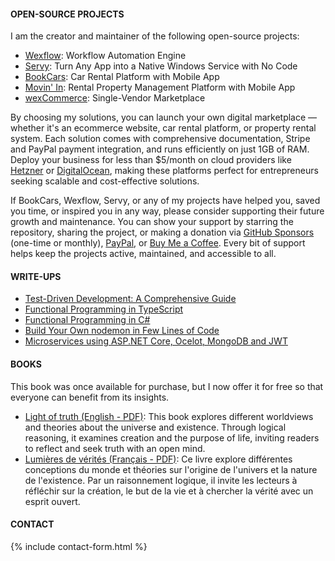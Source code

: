 #### OPEN-SOURCE PROJECTS

I am the creator and maintainer of the following open-source projects:

* [Wexflow](https://wexflow.github.io/): Workflow Automation Engine
* [Servy](https://github.com/aelassas/servy): Turn Any App into a Native Windows Service with No Code
* [BookCars](https://bookcars.github.io/): Car Rental Platform with Mobile App
* [Movin' In](https://movin-in.github.io/): Rental Property Management Platform with Mobile App
* [wexCommerce](https://wexcommerce.github.io/): Single-Vendor Marketplace

By choosing my solutions, you can launch your own digital marketplace — whether it's an ecommerce website, car rental platform, or property rental system. Each solution comes with comprehensive documentation, Stripe and PayPal payment integration, and runs efficiently on just 1GB of RAM. Deploy your business for less than $5/month on cloud providers like [Hetzner](https://www.hetzner.com/cloud/) or [DigitalOcean](https://www.digitalocean.com/pricing/droplets), making these platforms perfect for entrepreneurs seeking scalable and cost-effective solutions.

If BookCars, Wexflow, Servy, or any of my projects have helped you, saved you time, or inspired you in any way, please consider supporting their future growth and maintenance. You can show your support by starring the repository, sharing the project, or making a donation via [GitHub Sponsors](https://github.com/sponsors/aelassas) (one-time or monthly), [PayPal](https://www.paypal.me/aelassaspp), or [Buy Me a Coffee](https://www.buymeacoffee.com/aelassas). Every bit of support helps keep the projects active, maintained, and accessible to all.

#### WRITE-UPS

* [Test-Driven Development: A Comprehensive Guide](https://github.com/aelassas/tdd)
* [Functional Programming in TypeScript](https://github.com/aelassas/functional-ts)
* [Functional Programming in C#](https://github.com/aelassas/functional-cs)
* [Build Your Own nodemon in Few Lines of Code](https://github.com/aelassas/watcher)
* [Microservices using ASP.NET Core, Ocelot, MongoDB and JWT](https://github.com/aelassas/microservices)

#### BOOKS

This book was once available for purchase, but I now offer it for free so that everyone can benefit from its insights.

* [Light of truth (English - PDF)](https://2ly.link/27oLb): This book explores different worldviews and theories about the universe and existence. Through logical reasoning, it examines creation and the purpose of life, inviting readers to reflect and seek truth with an open mind.
* [Lumières de vérités (Français - PDF)](https://2ly.link/27oLd): Ce livre explore différentes conceptions du monde et théories sur l'origine de l'univers et la nature de l'existence. Par un raisonnement logique, il invite les lecteurs à réfléchir sur la création, le but de la vie et à chercher la vérité avec un esprit ouvert.

<!--
#### GOOD READS

* [Build your own React](https://pomb.us/build-your-own-react/)

#### AWARDS

* Microsoft Community Contributor - Microsoft - 2011
* Most Valuable Professional - CodeProject - 2020
* Most Valuable Professional - CodeProject - 2023
* Most Valuable Professional - CodeProject - 2024
* Top JavaScript Author - dev.to - 2024
-->

<!--
* Microsoft Community Contributor - Microsoft - 2011
* Best C# Article of November 2012 - CodeProject - 2012
* Best Overall Article of November 2012 - CodeProject - 2012
* Best C# Article of December 2016 - CodeProject - 2016
* Best C# Article of January 2017 - CodeProject - 2017
* Best Article of June 2020 - CodeProject - 2020
* Most Valuable Professional - CodeProject - 2020
* Best Article of September 2023 - CodeProject - 2023
* Best Article of October 2023 - CodeProject - 2023
* Best Article of November 2023 - CodeProject - 2023
* Most Valuable Professional - CodeProject - 2023
* Most Valuable Professional - CodeProject - 2024
* Top JavaScript Author - dev.to - 2024
-->

#### CONTACT

{% include contact-form.html %}

<!--
<hr style="height:1px; border:none; color:#d1d9e0b3; background-color:#d1d9e0b3;">

If you'd like to discuss any sort of opportunity, feel free to contact me through [GitHub](https://github.com/aelassas) or [LinkedIn](https://www.linkedin.com/in/aelassas).
-->
